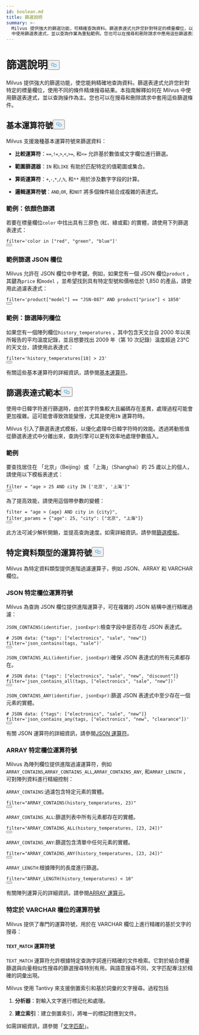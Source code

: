 ```yaml
---
id: boolean.md
title: 篩選說明
summary: >-
  Milvus 提供強大的篩選功能，可精確查詢資料。篩選表達式允許您針對特定的標量欄位，以不同的條件精細化搜尋結果。本指南將解釋如何在 Milvus
  中使用篩選表達式，並以查詢作業為重點範例。您也可以在搜尋和刪除請求中應用這些篩選表達式。
---
```


<h1 id="Filtering-Explained" class="common-anchor-header">篩選說明<button data-href="#Filtering-Explained" class="anchor-icon" translate="no">
      <svg translate="no"
        aria-hidden="true"
        focusable="false"
        height="20"
        version="1.1"
        viewBox="0 0 16 16"
        width="16"
      >
        <path
          fill="#0092E4"
          fill-rule="evenodd"
          d="M4 9h1v1H4c-1.5 0-3-1.69-3-3.5S2.55 3 4 3h4c1.45 0 3 1.69 3 3.5 0 1.41-.91 2.72-2 3.25V8.59c.58-.45 1-1.27 1-2.09C10 5.22 8.98 4 8 4H4c-.98 0-2 1.22-2 2.5S3 9 4 9zm9-3h-1v1h1c1 0 2 1.22 2 2.5S13.98 12 13 12H9c-.98 0-2-1.22-2-2.5 0-.83.42-1.64 1-2.09V6.25c-1.09.53-2 1.84-2 3.25C6 11.31 7.55 13 9 13h4c1.45 0 3-1.69 3-3.5S14.5 6 13 6z"
        ></path>
      </svg>
    </button></h1><p>Milvus 提供強大的篩選功能，使您能夠精確地查詢資料。篩選表達式允許您針對特定的標量欄位，使用不同的條件精煉搜尋結果。本指南解釋如何在 Milvus 中使用篩選表達式，並以查詢操作為主。您也可以在搜尋和刪除請求中套用這些篩選條件。</p>
<h2 id="Basic-operators" class="common-anchor-header">基本運算符號<button data-href="#Basic-operators" class="anchor-icon" translate="no">
      <svg translate="no"
        aria-hidden="true"
        focusable="false"
        height="20"
        version="1.1"
        viewBox="0 0 16 16"
        width="16"
      >
        <path
          fill="#0092E4"
          fill-rule="evenodd"
          d="M4 9h1v1H4c-1.5 0-3-1.69-3-3.5S2.55 3 4 3h4c1.45 0 3 1.69 3 3.5 0 1.41-.91 2.72-2 3.25V8.59c.58-.45 1-1.27 1-2.09C10 5.22 8.98 4 8 4H4c-.98 0-2 1.22-2 2.5S3 9 4 9zm9-3h-1v1h1c1 0 2 1.22 2 2.5S13.98 12 13 12H9c-.98 0-2-1.22-2-2.5 0-.83.42-1.64 1-2.09V6.25c-1.09.53-2 1.84-2 3.25C6 11.31 7.55 13 9 13h4c1.45 0 3-1.69 3-3.5S14.5 6 13 6z"
        ></path>
      </svg>
    </button></h2><p>Milvus 支援幾種基本運算符號來篩選資料：</p>
<ul>
<li><p><strong>比較運算符</strong>：<code translate="no">==</code>,<code translate="no">!=</code>,<code translate="no">&gt;</code>,<code translate="no">&lt;</code>,<code translate="no">&gt;=</code>, 和<code translate="no">&lt;=</code> 允許基於數值或文字欄位進行篩選。</p></li>
<li><p><strong>範圍篩選器</strong>：<code translate="no">IN</code> 和<code translate="no">LIKE</code> 有助於匹配特定的值範圍或集合。</p></li>
<li><p><strong>算術運算符</strong>：<code translate="no">+</code>,<code translate="no">-</code>,<code translate="no">*</code>,<code translate="no">/</code>,<code translate="no">%</code>, 和<code translate="no">**</code> 用於涉及數字字段的計算。</p></li>
<li><p><strong>邏輯運算符號</strong>：<code translate="no">AND</code>,<code translate="no">OR</code>, 和<code translate="no">NOT</code> 將多個條件結合成複雜的表達式。</p></li>
</ul>
<h3 id="Example-Filtering-by-Color" class="common-anchor-header">範例：依顏色篩選</h3><p>若要在標量欄位<code translate="no">color</code> 中找出具有三原色 (紅、綠或藍) 的實體，請使用下列篩選表達式：</p>
<pre><code translate="no" class="language-python"><span class="hljs-built_in">filter</span>=<span class="hljs-string">&#x27;color in [&quot;red&quot;, &quot;green&quot;, &quot;blue&quot;]&#x27;</span>
<button class="copy-code-btn"></button></code></pre>
<h3 id="Example-Filtering-JSON-Fields" class="common-anchor-header">範例篩選 JSON 欄位</h3><p>Milvus 允許在 JSON 欄位中參考鍵。例如，如果您有一個 JSON 欄位<code translate="no">product</code> ，其鍵為<code translate="no">price</code> 和<code translate="no">model</code> ，並希望找到具有特定型號和價格低於 1,850 的產品，請使用此過濾表達式：</p>
<pre><code translate="no" class="language-python"><span class="hljs-built_in">filter</span>=<span class="hljs-string">&#x27;product[&quot;model&quot;] == &quot;JSN-087&quot; AND product[&quot;price&quot;] &lt; 1850&#x27;</span>
<button class="copy-code-btn"></button></code></pre>
<h3 id="Example-Filtering-Array-Fields" class="common-anchor-header">範例：篩選陣列欄位</h3><p>如果您有一個陣列欄位<code translate="no">history_temperatures</code> ，其中包含天文台自 2000 年以來所報告的平均溫度記錄，並且想要找出 2009 年（第 10 次記錄）溫度超過 23°C 的天文台，請使用此表達式：</p>
<pre><code translate="no" class="language-python"><span class="hljs-built_in">filter</span>=<span class="hljs-string">&#x27;history_temperatures[10] &gt; 23&#x27;</span>
<button class="copy-code-btn"></button></code></pre>
<p>有關這些基本運算符的詳細資訊，請參閱<a href="/docs/zh-hant/v2.5.x/basic-operators.md">基本運算符</a>。</p>
<h2 id="Filter-expression-templates" class="common-anchor-header">篩選表達式範本<button data-href="#Filter-expression-templates" class="anchor-icon" translate="no">
      <svg translate="no"
        aria-hidden="true"
        focusable="false"
        height="20"
        version="1.1"
        viewBox="0 0 16 16"
        width="16"
      >
        <path
          fill="#0092E4"
          fill-rule="evenodd"
          d="M4 9h1v1H4c-1.5 0-3-1.69-3-3.5S2.55 3 4 3h4c1.45 0 3 1.69 3 3.5 0 1.41-.91 2.72-2 3.25V8.59c.58-.45 1-1.27 1-2.09C10 5.22 8.98 4 8 4H4c-.98 0-2 1.22-2 2.5S3 9 4 9zm9-3h-1v1h1c1 0 2 1.22 2 2.5S13.98 12 13 12H9c-.98 0-2-1.22-2-2.5 0-.83.42-1.64 1-2.09V6.25c-1.09.53-2 1.84-2 3.25C6 11.31 7.55 13 9 13h4c1.45 0 3-1.69 3-3.5S14.5 6 13 6z"
        ></path>
      </svg>
    </button></h2><p>使用中日韓字符進行篩選時，由於其字符集較大且編碼存在差異，處理過程可能會更加複雜。這可能會導致效能變慢，尤其是使用<code translate="no">IN</code> 運算符時。</p>
<p>Milvus 引入了篩選表達式模板，以優化處理中日韓字符時的效能。透過將動態值從篩選表達式中分離出來，查詢引擎可以更有效率地處理參數插入。</p>
<h3 id="Example" class="common-anchor-header">範例</h3><p>要查找居住在 「北京」（Beijing）或 「上海」（Shanghai）的 25 歲以上的個人，請使用以下模板表達式：</p>
<pre><code translate="no" class="language-python"><span class="hljs-built_in">filter</span> = <span class="hljs-string">&quot;age &gt; 25 AND city IN [&#x27;北京&#x27;, &#x27;上海&#x27;]&quot;</span>
<button class="copy-code-btn"></button></code></pre>
<p>為了提高效能，請使用這個帶參數的變體：</p>
<pre><code translate="no" class="language-python"><span class="hljs-built_in">filter</span> = <span class="hljs-string">&quot;age &gt; {age} AND city in {city}&quot;</span>,
filter_params = {<span class="hljs-string">&quot;age&quot;</span>: <span class="hljs-number">25</span>, <span class="hljs-string">&quot;city&quot;</span>: [<span class="hljs-string">&quot;北京&quot;</span>, <span class="hljs-string">&quot;上海&quot;</span>]}
<button class="copy-code-btn"></button></code></pre>
<p>此方法可減少解析開銷，並提高查詢速度。如需詳細資訊，請參閱<a href="/docs/zh-hant/v2.5.x/filtering-templating.md">篩選模板</a>。</p>
<h2 id="Data-type-specific-operators" class="common-anchor-header">特定資料類型的運算符號<button data-href="#Data-type-specific-operators" class="anchor-icon" translate="no">
      <svg translate="no"
        aria-hidden="true"
        focusable="false"
        height="20"
        version="1.1"
        viewBox="0 0 16 16"
        width="16"
      >
        <path
          fill="#0092E4"
          fill-rule="evenodd"
          d="M4 9h1v1H4c-1.5 0-3-1.69-3-3.5S2.55 3 4 3h4c1.45 0 3 1.69 3 3.5 0 1.41-.91 2.72-2 3.25V8.59c.58-.45 1-1.27 1-2.09C10 5.22 8.98 4 8 4H4c-.98 0-2 1.22-2 2.5S3 9 4 9zm9-3h-1v1h1c1 0 2 1.22 2 2.5S13.98 12 13 12H9c-.98 0-2-1.22-2-2.5 0-.83.42-1.64 1-2.09V6.25c-1.09.53-2 1.84-2 3.25C6 11.31 7.55 13 9 13h4c1.45 0 3-1.69 3-3.5S14.5 6 13 6z"
        ></path>
      </svg>
    </button></h2><p>Milvus 為特定資料類型提供進階過濾運算子，例如 JSON、ARRAY 和 VARCHAR 欄位。</p>
<h3 id="JSON-field-specific-operators" class="common-anchor-header">JSON 特定欄位運算符號</h3><p>Milvus 為查詢 JSON 欄位提供進階運算子，可在複雜的 JSON 結構中進行精確過濾：</p>
<p><code translate="no">JSON_CONTAINS(identifier, jsonExpr)</code>:檢查字段中是否存在 JSON 表達式。</p>
<pre><code translate="no" class="language-python"><span class="hljs-comment"># JSON data: {&quot;tags&quot;: [&quot;electronics&quot;, &quot;sale&quot;, &quot;new&quot;]}</span>
<span class="hljs-built_in">filter</span>=<span class="hljs-string">&#x27;json_contains(tags, &quot;sale&quot;)&#x27;</span>
<button class="copy-code-btn"></button></code></pre>
<p><code translate="no">JSON_CONTAINS_ALL(identifier, jsonExpr)</code>:確保 JSON 表達式的所有元素都存在。</p>
<pre><code translate="no" class="language-python"><span class="hljs-comment"># JSON data: {&quot;tags&quot;: [&quot;electronics&quot;, &quot;sale&quot;, &quot;new&quot;, &quot;discount&quot;]}</span>
<span class="hljs-built_in">filter</span>=<span class="hljs-string">&#x27;json_contains_all(tags, [&quot;electronics&quot;, &quot;sale&quot;, &quot;new&quot;])&#x27;</span>
<button class="copy-code-btn"></button></code></pre>
<p><code translate="no">JSON_CONTAINS_ANY(identifier, jsonExpr)</code>:篩選 JSON 表達式中至少存在一個元素的實體。</p>
<pre><code translate="no" class="language-python"><span class="hljs-comment"># JSON data: {&quot;tags&quot;: [&quot;electronics&quot;, &quot;sale&quot;, &quot;new&quot;]}</span>
<span class="hljs-built_in">filter</span>=<span class="hljs-string">&#x27;json_contains_any(tags, [&quot;electronics&quot;, &quot;new&quot;, &quot;clearance&quot;])&#x27;</span>
<button class="copy-code-btn"></button></code></pre>
<p>有關 JSON 運算符的詳細資訊，請參閱<a href="/docs/zh-hant/v2.5.x/json-operators.md">JSON 運算符</a>。</p>
<h3 id="ARRAY-field-specific-operators" class="common-anchor-header">ARRAY 特定欄位運算符號</h3><p>Milvus 為陣列欄位提供進階過濾運算符，例如<code translate="no">ARRAY_CONTAINS</code>,<code translate="no">ARRAY_CONTAINS_ALL</code>,<code translate="no">ARRAY_CONTAINS_ANY</code>, 和<code translate="no">ARRAY_LENGTH</code> ，可對陣列資料進行精細控制：</p>
<p><code translate="no">ARRAY_CONTAINS</code>:過濾包含特定元素的實體。</p>
<pre><code translate="no" class="language-python"><span class="hljs-built_in">filter</span>=<span class="hljs-string">&quot;ARRAY_CONTAINS(history_temperatures, 23)&quot;</span>
<button class="copy-code-btn"></button></code></pre>
<p><code translate="no">ARRAY_CONTAINS_ALL</code>:篩選列表中所有元素都存在的實體。</p>
<pre><code translate="no" class="language-python"><span class="hljs-built_in">filter</span>=<span class="hljs-string">&quot;ARRAY_CONTAINS_ALL(history_temperatures, [23, 24])&quot;</span>
<button class="copy-code-btn"></button></code></pre>
<p><code translate="no">ARRAY_CONTAINS_ANY</code>:篩選包含清單中任何元素的實體。</p>
<pre><code translate="no" class="language-python"><span class="hljs-built_in">filter</span>=<span class="hljs-string">&quot;ARRAY_CONTAINS_ANY(history_temperatures, [23, 24])&quot;</span>
<button class="copy-code-btn"></button></code></pre>
<p><code translate="no">ARRAY_LENGTH</code>:根據陣列的長度進行篩選。</p>
<pre><code translate="no" class="language-python"><span class="hljs-built_in">filter</span>=<span class="hljs-string">&quot;ARRAY_LENGTH(history_temperatures) &lt; 10&quot;</span>
<button class="copy-code-btn"></button></code></pre>
<p>有關陣列運算元的詳細資訊，請參閱<a href="/docs/zh-hant/v2.5.x/array-operators.md">ARRAY 運算元</a>。</p>
<h3 id="VARCHAR-field-specific-operators" class="common-anchor-header">特定於 VARCHAR 欄位的運算符號</h3><p>Milvus 提供了專門的運算符號，用於在 VARCHAR 欄位上進行精確的基於文字的搜尋：</p>
<h4 id="TEXTMATCH-operator" class="common-anchor-header"><code translate="no">TEXT_MATCH</code> 運算符號</h4><p><code translate="no">TEXT_MATCH</code> 運算符允許根據特定查詢字詞進行精確的文件檢索。它對於結合標量篩選與向量相似性搜尋的篩選搜尋特別有用。與語意搜尋不同，文字匹配專注於精確的詞彙出現。</p>
<p>Milvus 使用 Tantivy 來支援倒置索引和基於詞彙的文字搜尋。過程包括</p>
<ol>
<li><p><strong>分析器</strong>：對輸入文字進行標記化和處理。</p></li>
<li><p><strong>建立索引</strong>：建立倒置索引，將唯一的標記對應到文件。</p></li>
</ol>
<p>如需詳細資訊，請參閱「<a href="/docs/zh-hant/v2.5.x/keyword-match.md">文字匹配</a>」。</p>
